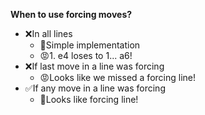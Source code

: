 **When to use forcing moves?**
* ❌In all lines
    * 🙂Simple implementation
    * 😡1. e4 loses to 1... a6!
* ❌If last move in a line was forcing
    * 😡Looks like we missed a forcing line!
* ✅If any move in a line was forcing
    * 🙂Looks like forcing line!